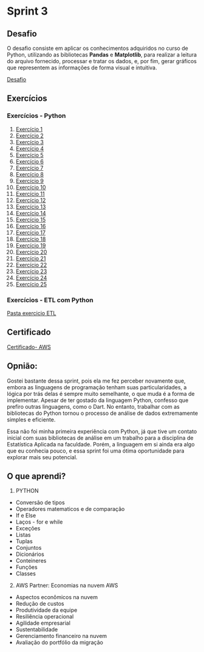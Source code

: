 # Sprint 3
## Desafio
O desafio consiste em aplicar os conhecimentos adquiridos no curso de Python, utilizando as bibliotecas __Pandas__ e __Matplotlib__, para realizar a leitura do arquivo fornecido, processar e tratar os dados, e, por fim, gerar gráficos que representem as informações de forma visual e intuitiva.

[Desafio](https://github.com/Rafaapsantos/CompassUol_Programa_de_bolsas/blob/main/Sprint%203/Desafios/desafio.ipynb)

## Exercícios 
### Exercícios - Python
1. [Exercício 1](https://github.com/Rafaapsantos/CompassUol_Programa_de_bolsas/blob/main/Sprint%203/Exercicios/exercicio-01.py)
2. [Exercício 2](https://github.com/Rafaapsantos/CompassUol_Programa_de_bolsas/blob/main/Sprint%203/Exercicios/exercicio-02.py)
3. [Exercício 3](https://github.com/Rafaapsantos/CompassUol_Programa_de_bolsas/blob/main/Sprint%203/Exercicios/exercicio-03.py)
4. [Exercício 4](https://github.com/Rafaapsantos/CompassUol_Programa_de_bolsas/blob/main/Sprint%203/Exercicios/exercicio-04.py)
5. [Exercício 5](https://github.com/Rafaapsantos/CompassUol_Programa_de_bolsas/blob/main/Sprint%203/Exercicios/exercicio-05.py)
6. [Exercício 6](https://github.com/Rafaapsantos/CompassUol_Programa_de_bolsas/blob/main/Sprint%203/Exercicios/exercicio-06.py)
7. [Exercício 7](https://github.com/Rafaapsantos/CompassUol_Programa_de_bolsas/blob/main/Sprint%203/Exercicios/exercicio-07.py)
8. [Exercício 8](https://github.com/Rafaapsantos/CompassUol_Programa_de_bolsas/blob/main/Sprint%203/Exercicios/exercicio-08.py)
9. [Exercício 9](https://github.com/Rafaapsantos/CompassUol_Programa_de_bolsas/blob/main/Sprint%203/Exercicios/exercicio-09.py)
10. [Exercício 10](https://github.com/Rafaapsantos/CompassUol_Programa_de_bolsas/blob/main/Sprint%203/Exercicios/exercicio-10.py)
11. [Exercício 11](https://github.com/Rafaapsantos/CompassUol_Programa_de_bolsas/blob/main/Sprint%203/Exercicios/exercicio-11.py)
12. [Exercício 12](https://github.com/Rafaapsantos/CompassUol_Programa_de_bolsas/blob/main/Sprint%203/Exercicios/exercicio-12.py)
13. [Exercício 13](https://github.com/Rafaapsantos/CompassUol_Programa_de_bolsas/blob/main/Sprint%203/Exercicios/exercicio-13.py)
14. [Exercício 14](https://github.com/Rafaapsantos/CompassUol_Programa_de_bolsas/blob/main/Sprint%203/Exercicios/exercicio-14.py)
15. [Exercício 15](https://github.com/Rafaapsantos/CompassUol_Programa_de_bolsas/blob/main/Sprint%203/Exercicios/exercicio-15.py)
16. [Exercício 16](https://github.com/Rafaapsantos/CompassUol_Programa_de_bolsas/blob/main/Sprint%203/Exercicios/exercicio-16.py)
17. [Exercício 17](https://github.com/Rafaapsantos/CompassUol_Programa_de_bolsas/blob/main/Sprint%203/Exercicios/exercicio-17.py)
18. [Exercício 18](https://github.com/Rafaapsantos/CompassUol_Programa_de_bolsas/blob/main/Sprint%203/Exercicios/exercicio-18.py)
19. [Exercício 19](https://github.com/Rafaapsantos/CompassUol_Programa_de_bolsas/blob/main/Sprint%203/Exercicios/exercicio-19.py)
20. [Exercício 20](https://github.com/Rafaapsantos/CompassUol_Programa_de_bolsas/blob/main/Sprint%203/Exercicios/exercicio-20.py)
21. [Exercício 21](https://github.com/Rafaapsantos/CompassUol_Programa_de_bolsas/blob/main/Sprint%203/Exercicios/exercicio-21.py)
22. [Exercício 22](https://github.com/Rafaapsantos/CompassUol_Programa_de_bolsas/blob/main/Sprint%203/Exercicios/exercicio-22.py)
23. [Exercício 23](https://github.com/Rafaapsantos/CompassUol_Programa_de_bolsas/blob/main/Sprint%203/Exercicios/exercicio-23.py)
24. [Exercício 24](https://github.com/Rafaapsantos/CompassUol_Programa_de_bolsas/blob/main/Sprint%203/Exercicios/exercicio-24.py)
25. [Exercício 25](https://github.com/Rafaapsantos/CompassUol_Programa_de_bolsas/blob/main/Sprint%203/Exercicios/exercicio-25.py)

### Exercícios - ETL com Python 
[Pasta exercicio ETL](https://github.com/Rafaapsantos/CompassUol_Programa_de_bolsas/tree/main/Sprint%203/Exercicios/exercicio_ETL)


## Certificado 
[Certificado- AWS](https://github.com/Rafaapsantos/CompassUol_Programa_de_bolsas/tree/main/Sprint%203/Certificados)

## Opnião:
Gostei bastante dessa sprint, pois ela me fez perceber novamente que, embora as linguagens de programação tenham suas particularidades, a lógica por trás delas é sempre muito semelhante, o que muda é a forma de implementar. Apesar de ter gostado da linguagem Python, confesso que prefiro outras linguagens, como o Dart. No entanto, trabalhar com as bibliotecas do Python tornou o processo de análise de dados extremamente simples e eficiente.

Essa não foi minha primeira experiência com Python, já que tive um contato inicial com suas bibliotecas de análise em um trabalho para a disciplina de Estatística Aplicada na faculdade. Porém, a linguagem em si ainda era algo que eu conhecia pouco, e essa sprint foi uma ótima oportunidade para explorar mais seu potencial.

## O que aprendi?
1. PYTHON
* Conversão de tipos
* Operadores matematicos e de comparação
* If e Else
* Laços - for e while
* Exceções 
* Listas
* Tuplas
* Conjuntos
* Dicionários
* Conteineres
* Funções
* Classes

2. AWS Partner: Economias na nuvem AWS
* Aspectos econômicos na nuvem
* Redução de custos
* Produtividade da equipe
* Resiliência operacional
* Agilidade empresarial
* Sustentabilidade
* Gerenciamento financeiro na nuvem
* Avaliação do portfólio da migração

